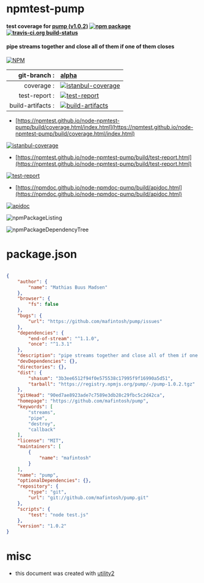 # npmtest-pump

#### test coverage for  [pump (v1.0.2)](https://github.com/mafintosh/pump)  [![npm package](https://img.shields.io/npm/v/npmtest-pump.svg?style=flat-square)](https://www.npmjs.org/package/npmtest-pump) [![travis-ci.org build-status](https://api.travis-ci.org/npmtest/node-npmtest-pump.svg)](https://travis-ci.org/npmtest/node-npmtest-pump)

#### pipe streams together and close all of them if one of them closes

[![NPM](https://nodei.co/npm/pump.png?downloads=true&downloadRank=true&stars=true)](https://www.npmjs.com/package/pump)

| git-branch : | [alpha](https://github.com/npmtest/node-npmtest-pump/tree/alpha)|
|--:|:--|
| coverage : | [![istanbul-coverage](https://npmtest.github.io/node-npmtest-pump/build/coverage.badge.svg)](https://npmtest.github.io/node-npmtest-pump/build/coverage.html/index.html)|
| test-report : | [![test-report](https://npmtest.github.io/node-npmtest-pump/build/test-report.badge.svg)](https://npmtest.github.io/node-npmtest-pump/build/test-report.html)|
| build-artifacts : | [![build-artifacts](https://npmtest.github.io/node-npmtest-pump/glyphicons_144_folder_open.png)](https://github.com/npmtest/node-npmtest-pump/tree/gh-pages/build)|

- [https://npmtest.github.io/node-npmtest-pump/build/coverage.html/index.html](https://npmtest.github.io/node-npmtest-pump/build/coverage.html/index.html)

[![istanbul-coverage](https://npmtest.github.io/node-npmtest-pump/build/screenCapture.buildCi.browser.%252Ftmp%252Fbuild%252Fcoverage.lib.html.png)](https://npmtest.github.io/node-npmtest-pump/build/coverage.html/index.html)

- [https://npmtest.github.io/node-npmtest-pump/build/test-report.html](https://npmtest.github.io/node-npmtest-pump/build/test-report.html)

[![test-report](https://npmtest.github.io/node-npmtest-pump/build/screenCapture.buildCi.browser.%252Ftmp%252Fbuild%252Ftest-report.html.png)](https://npmtest.github.io/node-npmtest-pump/build/test-report.html)

- [https://npmdoc.github.io/node-npmdoc-pump/build/apidoc.html](https://npmdoc.github.io/node-npmdoc-pump/build/apidoc.html)

[![apidoc](https://npmdoc.github.io/node-npmdoc-pump/build/screenCapture.buildCi.browser.%252Ftmp%252Fbuild%252Fapidoc.html.png)](https://npmdoc.github.io/node-npmdoc-pump/build/apidoc.html)

![npmPackageListing](https://npmtest.github.io/node-npmtest-pump/build/screenCapture.npmPackageListing.svg)

![npmPackageDependencyTree](https://npmtest.github.io/node-npmtest-pump/build/screenCapture.npmPackageDependencyTree.svg)



# package.json

```json

{
    "author": {
        "name": "Mathias Buus Madsen"
    },
    "browser": {
        "fs": false
    },
    "bugs": {
        "url": "https://github.com/mafintosh/pump/issues"
    },
    "dependencies": {
        "end-of-stream": "^1.1.0",
        "once": "^1.3.1"
    },
    "description": "pipe streams together and close all of them if one of them closes",
    "devDependencies": {},
    "directories": {},
    "dist": {
        "shasum": "3b3ee6512f94f0e575538c17995f9f16990a5d51",
        "tarball": "https://registry.npmjs.org/pump/-/pump-1.0.2.tgz"
    },
    "gitHead": "90ed7ae8923ade7c7589e3db28c29fbc5c2d42ca",
    "homepage": "https://github.com/mafintosh/pump",
    "keywords": [
        "streams",
        "pipe",
        "destroy",
        "callback"
    ],
    "license": "MIT",
    "maintainers": [
        {
            "name": "mafintosh"
        }
    ],
    "name": "pump",
    "optionalDependencies": {},
    "repository": {
        "type": "git",
        "url": "git://github.com/mafintosh/pump.git"
    },
    "scripts": {
        "test": "node test.js"
    },
    "version": "1.0.2"
}
```



# misc
- this document was created with [utility2](https://github.com/kaizhu256/node-utility2)
